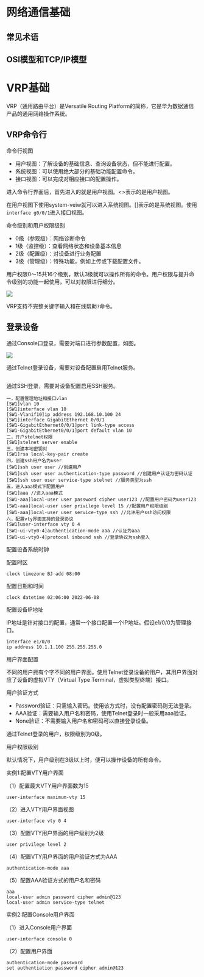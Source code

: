 # 网络通信基础

## 常见术语

## OSI模型和TCP/IP模型



# VRP基础

VRP（通用路由平台）是Versatile Routing Platform的简称，它是华为数据通信产品的通用网络操作系统。

## VRP命令行

命令行视图

* 用户视图：了解设备的基础信息、查询设备状态，但不能进行配置。
* 系统视图：可以使用绝大部分的基础功能配置命令。
* 接口视图：可以完成对相应接口的配置操作。

进入命令行界面后，首先进入的就是用户视图。<>表示的是用户视图。

在用户视图下使用system-veiw就可以进入系统视图。[]表示的是系统视图。使用`interface g0/0/1`进入接口视图。

命令级别和用户权限级别

* 0级（参观级）：网络诊断命令
* 1级（监控级）：查看网络状态和设备基本信息
* 2级（配置级）：对设备进行业务配置
* 3级（管理级）：特殊功能，例如上传或下载配置文件。

用户权限0～15共16个级别，默认3级就可以操作所有的命令。用户权限与提升命令级别的功能一起使用，可以对权限进行细分。

![](https://raw.githubusercontent.com/entercoder1993/images/main/img/20220608163129.png)

VRP支持不完整关键字输入和在线帮助`?`命令。

## 登录设备

通过Console口登录，需要对端口进行参数配置，如图。

![](https://raw.githubusercontent.com/entercoder1993/images/main/img/20220608163806.png)

通过Telnet登录设备，需要对设备配置启用Telnet服务。

```

```

通过SSH登录，需要对设备配置启用SSH服务。

```
一，配置管理地址和接口vlan
[SW1]vlan 10
[SW1]interface vlan 10
[SW1-Vlanif10]ip address 192.168.10.100 24
[SW1]interface GigabitEthernet 0/0/1
[SW1-GigabitEthernet0/0/1]port link-type access
[SW1-GigabitEthernet0/0/1]port default vlan 10
二，开户stelnet权限
[SW1]stelnet server enable
三，创建本地密钥对
[SW1]rsa local-key-pair create
四，创建ssh用户名为user
[SW1]ssh user user //创建用户
[SW1]ssh user user authentication-type password //创建用户认证为密码认证
[SW1]ssh user user service-type stelnet //服务类型为ssh
五，进入aaa模式下配置用户
[SW1]aaa //进入aaa模式
[SW1-aaa]local-user user password cipher user123 //配置用户密码为user123
[SW1-aaa]local-user user privilege level 15 //配置用户权限级别
[SW1-aaa]local-user user service-type ssh //允许用户ssh访问权限
六，配置vty界面支持的登录协议
[SW1]user-interface vty 0 4
[SW1-ui-vty0-4]authentication-mode aaa //认证为aaa
[SW1-ui-vty0-4]protocol inbound ssh //登录协议为ssh登入
```

配置设备系统时钟

配置时区

```
clock timezone BJ add 08:00
```

配置日期和时间

```
clock datetime 02:06:00 2022-06-08
```

配置设备IP地址

IP地址是针对接口的配置，通常一个接口配置一个IP地址。假设e1/0/0为管理接口。

```
interface e1/0/0
ip address 10.1.1.100 255.255.255.0
```

用户界面配置

不同的用户拥有个字不同的用户界面。使用Telnet登录设备的用户，其用户界面对应了设备的虚拟VTY（Virtual Type Terminal，虚拟类型终端）接口。

用户验证方式

* Password验证：只需输入密码。使用该方式时，没有配置密码则无法登录。
* AAA验证：需要输入用户名和密码，使用Telnet登录时一般采用aaa验证。
* None验证：不需要输入用户名和密码可以直接登录设备。

通过Telnet登录的用户，权限级别为0级。

用户权限级别

默认情况下，用户级别在3级以上时，便可以操作设备的所有命令。

实例1:配置VTY用户界面

（1）配置最大VTY用户界面数为15

```
user-interface maximum-vty 15
```

（2）进入VTY用户界面视图

```
user-interface vty 0 4
```

（3）配置VTY用户界面的用户级别为2级

```
user privilege level 2
```

（4）配置VTY用户界面的用户验证方式为AAA

```
authentication-mode aaa
```

（5）配置AAA验证方式的用户名和密码

```
aaa
local-user admin password cipher admin@123
local-user admin service-type telnet
```

实例2:配置Console用户界面

（1）进入Console用户界面

```
user-interface console 0
```

（2）配置用户界面

```
authentication-mode password
set authentiation password cipher admin@123
```

